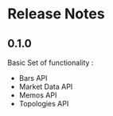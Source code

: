 Release Notes
=============

## 0.1.0

Basic Set of functionality :
- Bars API
- Market Data API
- Memos API
- Topologies API